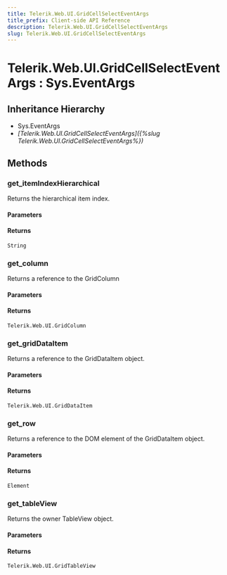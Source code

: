 ```yaml
---
title: Telerik.Web.UI.GridCellSelectEventArgs
title_prefix: Client-side API Reference
description: Telerik.Web.UI.GridCellSelectEventArgs
slug: Telerik.Web.UI.GridCellSelectEventArgs
---
```


# Telerik.Web.UI.GridCellSelectEventArgs : Sys.EventArgs 

## Inheritance Hierarchy

* Sys.EventArgs
* *[Telerik.Web.UI.GridCellSelectEventArgs]({%slug Telerik.Web.UI.GridCellSelectEventArgs%})*


## Methods

###  get_itemIndexHierarchical

Returns the hierarchical item index.

#### Parameters

#### Returns

`String` 

### get_column

Returns a reference to the GridColumn

#### Parameters

#### Returns

`Telerik.Web.UI.GridColumn`

### get_gridDataItem

Returns a reference to the GridDataItem object.

#### Parameters

#### Returns

`Telerik.Web.UI.GridDataItem` 

### get_row

Returns a reference to the DOM element of the GridDataItem object.

#### Parameters

#### Returns

`Element` 

### get_tableView

Returns the owner TableView object.

#### Parameters

#### Returns

`Telerik.Web.UI.GridTableView` 



